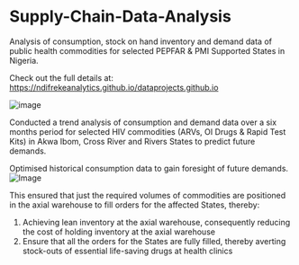 # Supply-Chain-Data-Analysis
Analysis of consumption, stock on hand inventory and demand data of public health commodities for selected PEPFAR &amp; PMI Supported States in Nigeria.

Check out the full details at: https://ndifrekeanalytics.github.io/dataprojects.github.io

![image](https://jaro-website.s3.ap-south-1.amazonaws.com/2023/02/types-of-supply-chain-data-analytics.jpg)

Conducted a trend analysis of consumption and demand data over a six months period for selected HIV commodities (ARVs, OI Drugs & Rapid Test Kits) in Akwa Ibom, Cross River and Rivers States to predict future demands.

Optimised historical consumption data to gain foresight of future demands.
![Image](https://nexocode.com/images/4-types-of-data-analytics-from-descriptive-to-prescriptive.webp)

This ensured that just the required volumes of commodities are positioned in the axial warehouse to fill orders for the affected States, thereby:
1. Achieving lean inventory at the axial warehouse, consequently reducing the cost of holding inventory at the axial warehouse
2. Ensure that all the orders for the States are fully filled, thereby averting stock-outs of essential life-saving drugs at health clinics
